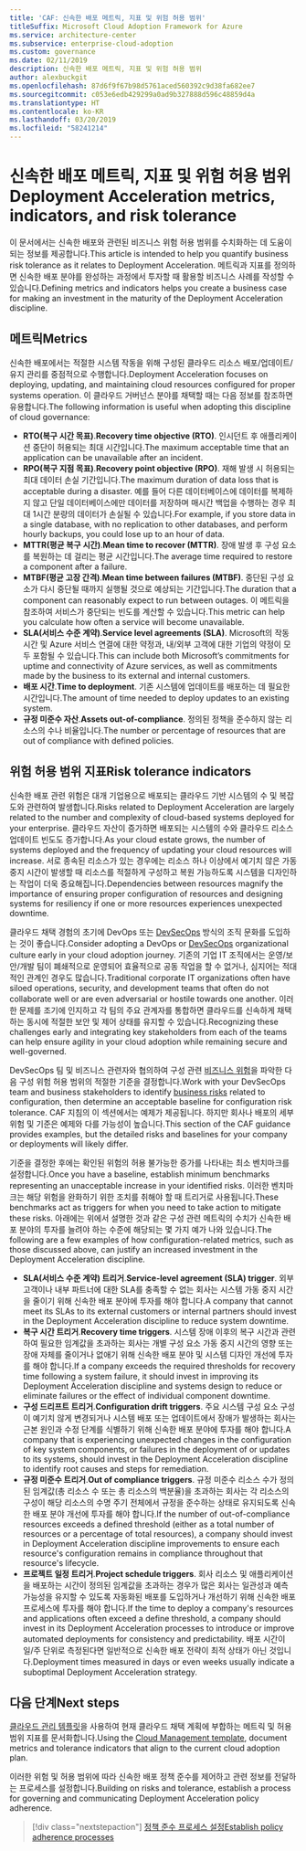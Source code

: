 ```yaml
---
title: 'CAF: 신속한 배포 메트릭, 지표 및 위험 허용 범위'
titleSuffix: Microsoft Cloud Adoption Framework for Azure
ms.service: architecture-center
ms.subservice: enterprise-cloud-adoption
ms.custom: governance
ms.date: 02/11/2019
description: 신속한 배포 메트릭, 지표 및 위험 허용 범위
author: alexbuckgit
ms.openlocfilehash: 87d6f9f67b98d5761aced560392c9d38fa682ee7
ms.sourcegitcommit: c053e6edb429299a0ad9b327888d596c48859d4a
ms.translationtype: HT
ms.contentlocale: ko-KR
ms.lasthandoff: 03/20/2019
ms.locfileid: "58241214"
---
```

# <a name="deployment-acceleration-metrics-indicators-and-risk-tolerance"></a><span data-ttu-id="e0692-103">신속한 배포 메트릭, 지표 및 위험 허용 범위</span><span class="sxs-lookup"><span data-stu-id="e0692-103">Deployment Acceleration metrics, indicators, and risk tolerance</span></span>

<span data-ttu-id="e0692-104">이 문서에서는 신속한 배포와 관련된 비즈니스 위험 허용 범위를 수치화하는 데 도움이 되는 정보를 제공합니다.</span><span class="sxs-lookup"><span data-stu-id="e0692-104">This article is intended to help you quantify business risk tolerance as it relates to Deployment Acceleration.</span></span> <span data-ttu-id="e0692-105">메트릭과 지표를 정의하면 신속한 배포 분야를 완성하는 과정에서 투자할 때 활용할 비즈니스 사례를 작성할 수 있습니다.</span><span class="sxs-lookup"><span data-stu-id="e0692-105">Defining metrics and indicators helps you create a business case for making an investment in the maturity of the Deployment Acceleration discipline.</span></span>

## <a name="metrics"></a><span data-ttu-id="e0692-106">메트릭</span><span class="sxs-lookup"><span data-stu-id="e0692-106">Metrics</span></span>

<span data-ttu-id="e0692-107">신속한 배포에서는 적절한 시스템 작동을 위해 구성된 클라우드 리소스 배포/업데이트/유지 관리를 중점적으로 수행합니다.</span><span class="sxs-lookup"><span data-stu-id="e0692-107">Deployment Acceleration focuses on deploying, updating, and maintaining cloud resources configured for proper systems operation.</span></span> <span data-ttu-id="e0692-108">이 클라우드 거버넌스 분야를 채택할 때는 다음 정보를 참조하면 유용합니다.</span><span class="sxs-lookup"><span data-stu-id="e0692-108">The following information is useful when adopting this discipline of cloud governance:</span></span>

- <span data-ttu-id="e0692-109">**RTO(복구 시간 목표)**.</span><span class="sxs-lookup"><span data-stu-id="e0692-109">**Recovery time objective (RTO)**.</span></span> <span data-ttu-id="e0692-110">인시던트 후 애플리케이션 중단이 허용되는 최대 시간입니다.</span><span class="sxs-lookup"><span data-stu-id="e0692-110">The maximum acceptable time that an application can be unavailable after an incident.</span></span>
- <span data-ttu-id="e0692-111">**RPO(복구 지점 목표)**.</span><span class="sxs-lookup"><span data-stu-id="e0692-111">**Recovery point objective (RPO)**.</span></span> <span data-ttu-id="e0692-112">재해 발생 시 허용되는 최대 데이터 손실 기간입니다.</span><span class="sxs-lookup"><span data-stu-id="e0692-112">The maximum duration of data loss that is acceptable during a disaster.</span></span> <span data-ttu-id="e0692-113">예를 들어 다른 데이터베이스에 데이터를 복제하지 않고 단일 데이터베이스에만 데이터를 저장하며 매시간 백업을 수행하는 경우 최대 1시간 분량의 데이터가 손실될 수 있습니다.</span><span class="sxs-lookup"><span data-stu-id="e0692-113">For example, if you store data in a single database, with no replication to other databases, and perform hourly backups, you could lose up to an hour of data.</span></span>
- <span data-ttu-id="e0692-114">**MTTR(평균 복구 시간)**.</span><span class="sxs-lookup"><span data-stu-id="e0692-114">**Mean time to recover (MTTR)**.</span></span> <span data-ttu-id="e0692-115">장애 발생 후 구성 요소를 복원하는 데 걸리는 평균 시간입니다.</span><span class="sxs-lookup"><span data-stu-id="e0692-115">The average time required to restore a component after a failure.</span></span>
- <span data-ttu-id="e0692-116">**MTBF(평균 고장 간격)**.</span><span class="sxs-lookup"><span data-stu-id="e0692-116">**Mean time between failures (MTBF)**.</span></span> <span data-ttu-id="e0692-117">중단된 구성 요소가 다시 중단될 때까지 실행될 것으로 예상되는 기간입니다.</span><span class="sxs-lookup"><span data-stu-id="e0692-117">The duration that a component can reasonably expect to run between outages.</span></span> <span data-ttu-id="e0692-118">이 메트릭을 참조하여 서비스가 중단되는 빈도를 계산할 수 있습니다.</span><span class="sxs-lookup"><span data-stu-id="e0692-118">This metric can help you calculate how often a service will become unavailable.</span></span>
- <span data-ttu-id="e0692-119">**SLA(서비스 수준 계약)**.</span><span class="sxs-lookup"><span data-stu-id="e0692-119">**Service level agreements (SLA)**.</span></span> <span data-ttu-id="e0692-120">Microsoft의 작동 시간 및 Azure 서비스 연결에 대한 약정과, 내/외부 고객에 대한 기업의 약정이 모두 포함될 수 있습니다.</span><span class="sxs-lookup"><span data-stu-id="e0692-120">This can include both Microsoft’s commitments for uptime and connectivity of Azure services, as well as commitments made by the business to its external and internal customers.</span></span>
- <span data-ttu-id="e0692-121">**배포 시간**.</span><span class="sxs-lookup"><span data-stu-id="e0692-121">**Time to deployment**.</span></span> <span data-ttu-id="e0692-122">기존 시스템에 업데이트를 배포하는 데 필요한 시간입니다.</span><span class="sxs-lookup"><span data-stu-id="e0692-122">The amount of time needed to deploy updates to an existing system.</span></span>
- <span data-ttu-id="e0692-123">**규정 미준수 자산**.</span><span class="sxs-lookup"><span data-stu-id="e0692-123">**Assets out-of-compliance**.</span></span> <span data-ttu-id="e0692-124">정의된 정책을 준수하지 않는 리소스의 수나 비율입니다.</span><span class="sxs-lookup"><span data-stu-id="e0692-124">The number or percentage of resources that are out of compliance with defined policies.</span></span>

## <a name="risk-tolerance-indicators"></a><span data-ttu-id="e0692-125">위험 허용 범위 지표</span><span class="sxs-lookup"><span data-stu-id="e0692-125">Risk tolerance indicators</span></span>

<span data-ttu-id="e0692-126">신속한 배포 관련 위험은 대개 기업용으로 배포되는 클라우드 기반 시스템의 수 및 복잡도와 관련하여 발생합니다.</span><span class="sxs-lookup"><span data-stu-id="e0692-126">Risks related to Deployment Acceleration are largely related to the number and complexity of cloud-based systems deployed for your enterprise.</span></span> <span data-ttu-id="e0692-127">클라우드 자산이 증가하면 배포되는 시스템의 수와 클라우드 리소스 업데이트 빈도도 증가합니다.</span><span class="sxs-lookup"><span data-stu-id="e0692-127">As your cloud estate grows, the number of systems deployed and the frequency of updating your cloud resources will increase.</span></span> <span data-ttu-id="e0692-128">서로 종속된 리소스가 있는 경우에는 리소스 하나 이상에서 예기치 않은 가동 중지 시간이 발생할 때 리소스를 적절하게 구성하고 복원 가능하도록 시스템을 디자인하는 작업이 더욱 중요해집니다.</span><span class="sxs-lookup"><span data-stu-id="e0692-128">Dependencies between resources magnify the importance of ensuring proper configuration of resources and designing systems for resiliency if one or more resources experiences unexpected downtime.</span></span>

<!-- "en-us" location is required for the URL below. -->

<span data-ttu-id="e0692-129">클라우드 채택 경험의 초기에 DevOps 또는 [DevSecOps](https://www.microsoft.com/en-us/securityengineering/devsecops) 방식의 조직 문화를 도입하는 것이 좋습니다.</span><span class="sxs-lookup"><span data-stu-id="e0692-129">Consider adopting a DevOps or [DevSecOps](https://www.microsoft.com/en-us/securityengineering/devsecops) organizational culture early in your cloud adoption journey.</span></span> <span data-ttu-id="e0692-130">기존의 기업 IT 조직에서는 운영/보안/개발 팀이 폐쇄적으로 운영되어 효율적으로 공동 작업을 할 수 없거나, 심지어는 적대적인 관계인 경우도 많습니다.</span><span class="sxs-lookup"><span data-stu-id="e0692-130">Traditional corporate IT organizations often have siloed operations, security, and development teams that often do not collaborate well or are even adversarial or hostile towards one another.</span></span> <span data-ttu-id="e0692-131">이러한 문제를 조기에 인지하고 각 팀의 주요 관계자를 통합하면 클라우드를 신속하게 채택하는 동시에 적절한 보안 및 제어 상태를 유지할 수 있습니다.</span><span class="sxs-lookup"><span data-stu-id="e0692-131">Recognizing these challenges early and integrating key stakeholders from each of the teams can help ensure agility in your cloud adoption while remaining secure and well-governed.</span></span>

<span data-ttu-id="e0692-132">DevSecOps 팀 및 비즈니스 관련자와 협의하여 구성 관련 [비즈니스 위험](business-risks.md)을 파악한 다음 구성 위험 허용 범위의 적절한 기준을 결정합니다.</span><span class="sxs-lookup"><span data-stu-id="e0692-132">Work with your DevSecOps team and business stakeholders to identify [business risks](business-risks.md) related to configuration, then determine an acceptable baseline for configuration risk tolerance.</span></span> <span data-ttu-id="e0692-133">CAF 지침의 이 섹션에서는 예제가 제공됩니다. 하지만 회사나 배포의 세부 위험 및 기준은 예제와 다를 가능성이 높습니다.</span><span class="sxs-lookup"><span data-stu-id="e0692-133">This section of the CAF guidance provides examples, but the detailed risks and baselines for your company or deployments will likely differ.</span></span>

<span data-ttu-id="e0692-134">기준을 결정한 후에는 확인된 위험의 허용 불가능한 증가를 나타내는 최소 벤치마크를 설정합니다.</span><span class="sxs-lookup"><span data-stu-id="e0692-134">Once you have a baseline, establish minimum benchmarks representing an unacceptable increase in your identified risks.</span></span> <span data-ttu-id="e0692-135">이러한 벤치마크는 해당 위험을 완화하기 위한 조치를 취해야 할 때 트리거로 사용됩니다.</span><span class="sxs-lookup"><span data-stu-id="e0692-135">These benchmarks act as triggers for when you need to take action to mitigate these risks.</span></span> <span data-ttu-id="e0692-136">아래에는 위에서 설명한 것과 같은 구성 관련 메트릭의 수치가 신속한 배포 분야의 투자를 늘려야 하는 수준에 해당되는 몇 가지 예가 나와 있습니다.</span><span class="sxs-lookup"><span data-stu-id="e0692-136">The following are a few examples of how configuration-related metrics, such as those discussed above, can justify an increased investment in the Deployment Acceleration discipline.</span></span>

- <span data-ttu-id="e0692-137">**SLA(서비스 수준 계약) 트리거**.</span><span class="sxs-lookup"><span data-stu-id="e0692-137">**Service-level agreement (SLA) trigger**.</span></span> <span data-ttu-id="e0692-138">외부 고객이나 내부 파트너에 대한 SLA를 충족할 수 없는 회사는 시스템 가동 중지 시간을 줄이기 위해 신속한 배포 분야에 투자를 해야 합니다.</span><span class="sxs-lookup"><span data-stu-id="e0692-138">A company that cannot meet its SLAs to its external customers or internal partners should invest in the Deployment Acceleration discipline to reduce system downtime.</span></span>
- <span data-ttu-id="e0692-139">**복구 시간 트리거**.</span><span class="sxs-lookup"><span data-stu-id="e0692-139">**Recovery time triggers**.</span></span> <span data-ttu-id="e0692-140">시스템 장애 이후의 복구 시간과 관련하여 필요한 임계값을 초과하는 회사는 개별 구성 요소 가동 중지 시간의 영향 또는 장애 자체를 줄이거나 없애기 위해 신속한 배포 분야 및 시스템 디자인 개선에 투자를 해야 합니다.</span><span class="sxs-lookup"><span data-stu-id="e0692-140">If a company exceeds the required thresholds for recovery time following a system failure, it should invest in improving its Deployment Acceleration discipline and systems design to reduce or eliminate failures or the effect of individual component downtime.</span></span>
- <span data-ttu-id="e0692-141">**구성 드리프트 트리거**.</span><span class="sxs-lookup"><span data-stu-id="e0692-141">**Configuration drift triggers**.</span></span> <span data-ttu-id="e0692-142">주요 시스템 구성 요소 구성이 예기치 않게 변경되거나 시스템 배포 또는 업데이트에서 장애가 발생하는 회사는 근본 원인과 수정 단계를 식별하기 위해 신속한 배포 분야에 투자를 해야 합니다.</span><span class="sxs-lookup"><span data-stu-id="e0692-142">A company that is experiencing unexpected changes in the configuration of key system components, or failures in the deployment of or updates to its systems, should invest in the Deployment Acceleration discipline to identify root causes and steps for remediation.</span></span>  
- <span data-ttu-id="e0692-143">**규정 미준수 트리거**.</span><span class="sxs-lookup"><span data-stu-id="e0692-143">**Out of compliance triggers**.</span></span> <span data-ttu-id="e0692-144">규정 미준수 리소스 수가 정의된 임계값(총 리소스 수 또는 총 리소스의 백분율)을 초과하는 회사는 각 리소스의 구성이 해당 리소스의 수명 주기 전체에서 규정을 준수하는 상태로 유지되도록 신속한 배포 분야 개선에 투자를 해야 합니다.</span><span class="sxs-lookup"><span data-stu-id="e0692-144">If the number of out-of-compliance resources exceeds a defined threshold (either as a total number of resources or a percentage of total resources), a company should invest in Deployment Acceleration discipline improvements to ensure each resource's configuration remains in compliance throughout that resource's lifecycle.</span></span>
- <span data-ttu-id="e0692-145">**프로젝트 일정 트리거**.</span><span class="sxs-lookup"><span data-stu-id="e0692-145">**Project schedule triggers**.</span></span> <span data-ttu-id="e0692-146">회사 리소스 및 애플리케이션을 배포하는 시간이 정의된 임계값을 초과하는 경우가 많은 회사는 일관성과 예측 가능성을 유지할 수 있도록 자동화된 배포를 도입하거나 개선하기 위해 신속한 배포 프로세스에 투자를 해야 합니다.</span><span class="sxs-lookup"><span data-stu-id="e0692-146">If the time to deploy a company's resources and applications often exceed a define threshold, a company should invest in its Deployment Acceleration processes to introduce or improve automated deployments for consistency and predictability.</span></span> <span data-ttu-id="e0692-147">배포 시간이 일/주 단위로 측정된다면 일반적으로 신속한 배포 전략이 최적 상태가 아닌 것입니다.</span><span class="sxs-lookup"><span data-stu-id="e0692-147">Deployment times measured in days or even weeks usually indicate a suboptimal Deployment Acceleration strategy.</span></span>

## <a name="next-steps"></a><span data-ttu-id="e0692-148">다음 단계</span><span class="sxs-lookup"><span data-stu-id="e0692-148">Next steps</span></span>

<span data-ttu-id="e0692-149">[클라우드 관리 템플릿](./template.md)을 사용하여 현재 클라우드 채택 계획에 부합하는 메트릭 및 허용 범위 지표를 문서화합니다.</span><span class="sxs-lookup"><span data-stu-id="e0692-149">Using the [Cloud Management template](./template.md), document metrics and tolerance indicators that align to the current cloud adoption plan.</span></span>

<span data-ttu-id="e0692-150">이러한 위험 및 허용 범위에 따라 신속한 배포 정책 준수를 제어하고 관련 정보를 전달하는 프로세스를 설정합니다.</span><span class="sxs-lookup"><span data-stu-id="e0692-150">Building on risks and tolerance, establish a process for governing and communicating Deployment Acceleration policy adherence.</span></span>

> [!div class="nextstepaction"]
> [<span data-ttu-id="e0692-151">정책 준수 프로세스 설정</span><span class="sxs-lookup"><span data-stu-id="e0692-151">Establish policy adherence processes</span></span>](compliance-processes.md)
